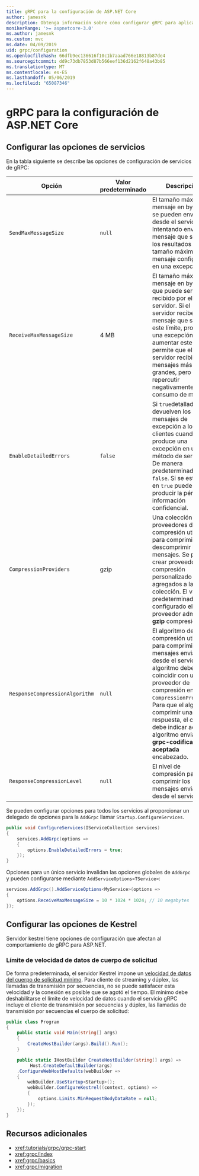 ```yaml
---
title: gRPC para la configuración de ASP.NET Core
author: jamesnk
description: Obtenga información sobre cómo configurar gRPC para aplicaciones ASP.NET Core.
monikerRange: '>= aspnetcore-3.0'
ms.author: jamesnk
ms.custom: mvc
ms.date: 04/09/2019
uid: grpc/configuration
ms.openlocfilehash: 66dfb9ec136616f10c1b7aaad766e18813b87de4
ms.sourcegitcommit: dd9c73db7853d87b566eef136d2162f648a43b85
ms.translationtype: MT
ms.contentlocale: es-ES
ms.lasthandoff: 05/06/2019
ms.locfileid: "65087346"
---
```

# <a name="grpc-for-aspnet-core-configuration"></a>gRPC para la configuración de ASP.NET Core

## <a name="configure-services-options"></a>Configurar las opciones de servicios

En la tabla siguiente se describe las opciones de configuración de servicios de gRPC:

| Opción | Valor predeterminado | Descripción |
| ------ | ------------- | ----------- |
| `SendMaxMessageSize` | `null` | El tamaño máximo del mensaje en bytes que se pueden enviar desde el servidor. Intentando enviar un mensaje que supera los resultados de tamaño máximo de mensaje configurado en una excepción. |
| `ReceiveMaxMessageSize` | 4 MB | El tamaño máximo del mensaje en bytes, que puede ser recibido por el servidor. Si el servidor recibe un mensaje que supera este límite, produce una excepción. Al aumentar este valor permite que el servidor recibir los mensajes más grandes, pero puede repercutir negativamente en el consumo de memoria. |
| `EnableDetailedErrors` | `false` | Si `true`detallados se devuelven los mensajes de excepción a los clientes cuando se produce una excepción en un método de servicio. De manera predeterminada, es `false`. Si se establece en `true` puede producir la pérdida de información confidencial. |
| `CompressionProviders` | gzip | Una colección de proveedores de compresión utilizado para comprimir y descomprimir los mensajes. Se pueden crear proveedores de compresión personalizado y agregados a la colección. El valor predeterminado configurado el proveedor admite **gzip** compresión. |
| `ResponseCompressionAlgorithm` | `null` | El algoritmo de compresión utilizado para comprimir los mensajes enviados desde el servidor. El algoritmo debe coincidir con un proveedor de compresión en `CompressionProviders`. Para que el algorthm comprimir una respuesta, el cliente debe indicar admite el algoritmo enviando el **grpc-codificación aceptada** encabezado. |
| `ResponseCompressionLevel` | `null` | El nivel de compresión para comprimir los mensajes enviados desde el servidor. |

Se pueden configurar opciones para todos los servicios al proporcionar un delegado de opciones para la `AddGrpc` llamar `Startup.ConfigureServices`.

```csharp
public void ConfigureServices(IServiceCollection services)
{
    services.AddGrpc(options =>
    {
        options.EnableDetailedErrors = true;
    });
}
```

Opciones para un único servicio invalidan las opciones globales de `AddGrpc` y pueden configurarse mediante `AddServiceOptions<TService>`:

```csharp
services.AddGrpc().AddServiceOptions<MyService>(options =>
{
    options.ReceiveMaxMessageSize = 10 * 1024 * 1024; // 10 megabytes
});
```

## <a name="configure-kestrel-options"></a>Configurar las opciones de Kestrel

Servidor kestrel tiene opciones de configuración que afectan al comportamiento de gRPC para ASP.NET.

### <a name="request-body-data-rate-limit"></a>Límite de velocidad de datos de cuerpo de solicitud

De forma predeterminada, el servidor Kestrel impone un [velocidad de datos del cuerpo de solicitud mínimo](
<xref:Microsoft.AspNetCore.Server.Kestrel.Core.KestrelServerLimits.MinRequestBodyDataRate>). Para cliente de streaming y dúplex, las llamadas de transmisión por secuencias, no se puede satisfacer esta velocidad y la conexión es posible que se agotó el tiempo. El mínimo debe deshabilitarse el límite de velocidad de datos cuando el servicio gRPC incluye el cliente de transmisión por secuencias y dúplex, las llamadas de transmisión por secuencias el cuerpo de solicitud:

```csharp
public class Program
{
    public static void Main(string[] args)
    {
        CreateHostBuilder(args).Build().Run();
    }

    public static IHostBuilder CreateHostBuilder(string[] args) =>
         Host.CreateDefaultBuilder(args)
    .ConfigureWebHostDefaults(webBuilder =>
    {
        webBuilder.UseStartup<Startup>();
        webBuilder.ConfigureKestrel((context, options) =>
        {
            options.Limits.MinRequestBodyDataRate = null;
        });
    });
}
```

## <a name="additional-resources"></a>Recursos adicionales

* <xref:tutorials/grpc/grpc-start>
* <xref:grpc/index>
* <xref:grpc/basics>
* <xref:grpc/migration>
